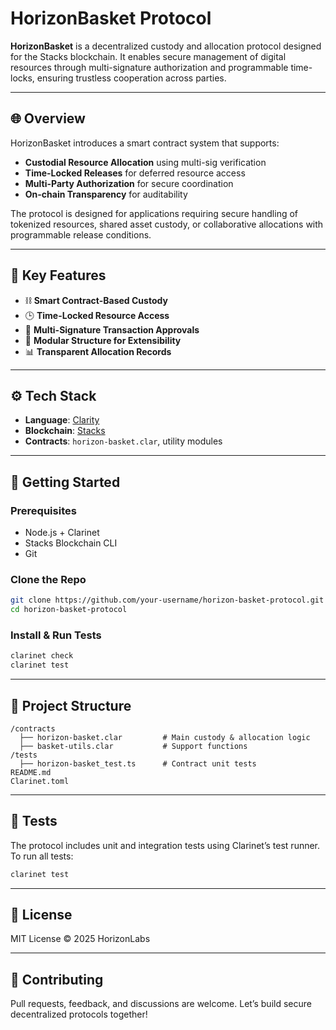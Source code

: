 # HorizonBasket Protocol

**HorizonBasket** is a decentralized custody and allocation protocol designed for the Stacks blockchain. It enables secure management of digital resources through multi-signature authorization and programmable time-locks, ensuring trustless cooperation across parties.

---

## 🌐 Overview

HorizonBasket introduces a smart contract system that supports:
- **Custodial Resource Allocation** using multi-sig verification
- **Time-Locked Releases** for deferred resource access
- **Multi-Party Authorization** for secure coordination
- **On-chain Transparency** for auditability

The protocol is designed for applications requiring secure handling of tokenized resources, shared asset custody, or collaborative allocations with programmable release conditions.

---

## 🔐 Key Features

- ⛓️ **Smart Contract-Based Custody**
- 🕒 **Time-Locked Resource Access**
- 👥 **Multi-Signature Transaction Approvals**
- 🧩 **Modular Structure for Extensibility**
- 📊 **Transparent Allocation Records**

---

## ⚙️ Tech Stack

- **Language**: [Clarity](https://docs.stacks.co/docs/clarity/overview/)
- **Blockchain**: [Stacks](https://www.stacks.co/)
- **Contracts**: `horizon-basket.clar`, utility modules

---

## 🚀 Getting Started

### Prerequisites
- Node.js + Clarinet
- Stacks Blockchain CLI
- Git

### Clone the Repo

```bash
git clone https://github.com/your-username/horizon-basket-protocol.git
cd horizon-basket-protocol
```

### Install & Run Tests

```bash
clarinet check
clarinet test
```

---

## 📁 Project Structure

```plaintext
/contracts
  ├── horizon-basket.clar         # Main custody & allocation logic
  ├── basket-utils.clar           # Support functions
/tests
  ├── horizon-basket_test.ts      # Contract unit tests
README.md
Clarinet.toml
```

---

## 🧪 Tests

The protocol includes unit and integration tests using Clarinet’s test runner. To run all tests:

```bash
clarinet test
```

---

## 📄 License

MIT License © 2025 HorizonLabs

---

## 🤝 Contributing

Pull requests, feedback, and discussions are welcome. Let’s build secure decentralized protocols together!

